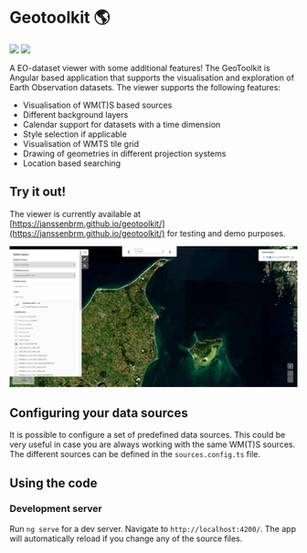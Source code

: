 # Geotoolkit 🌎

![](https://img.shields.io/badge/Angular-DD0031?style=for-the-badge&logo=angular&logoColor=white) ![](https://img.shields.io/github/last-commit/janssenbrm/winery?style=for-the-badge)

A EO-dataset viewer with some additional features! The GeoToolkit is Angular based application that supports the visualisation and exploration of Earth Observation datasets.
The viewer supports the following features:
* Visualisation of WM(T)S based sources
* Different background layers
* Calendar support for datasets with a time dimension
* Style selection if applicable
* Visualisation of WMTS tile grid
* Drawing of geometries in different projection systems
* Location based searching

## Try it out!
The viewer is currently available at [https://janssenbrm.github.io/geotoolkit/](https://janssenbrm.github.io/geotoolkit/) for testing and demo purposes.

![](https://github.com/JanssenBrm/geotoolkit/blob/master/screenshots/viewer.png?raw=true)

## Configuring your data sources
It is possible to configure a set of predefined data sources. This could be very useful in case you are always working with the same WM(T)S sources. 
The different sources can be defined in the `sources.config.ts` file.

## Using the code

### Development server

Run `ng serve` for a dev server. Navigate to `http://localhost:4200/`. The app will automatically reload if you change any of the source files.

